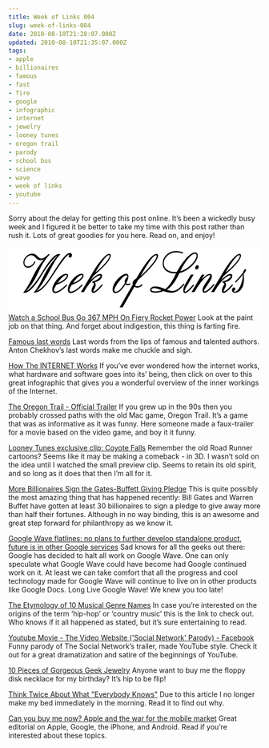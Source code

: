 ```yaml
---
title: Week of Links 004
slug: week-of-links-004
date: 2010-08-10T21:28:07.000Z
updated: 2010-08-10T21:35:07.000Z
tags:
- apple
- billionaires
- famous
- fast
- fire
- google
- infographic
- internet
- jewelry
- looney tunes
- oregon trail
- parody
- school bus
- science
- wave
- week of links
- youtube
---
```


Sorry about the delay for getting this post online.  It’s been a wickedly busy week and I figured it be better to take my time with this post rather than rush it.  Lots of great goodies for you here.  Read on, and enjoy!

<img class="aligncenter size-full wp-image-593" title="Week of Links" src="/images/posts/2010/07/weekOfLinks.png" alt="" width="640" height="130" />
<!--more-->
<a href="http://gizmodo.com/5606457/this-school-bus-goes-367-mph-on-fiery-rocket-power" target="_blank">Watch a School Bus Go 367 MPH On Fiery Rocket Power</a>
Look at the paint job on that thing.  And forget about indigestion, this thing is farting fire.

<a href="http://kottke.org/10/08/famous-last-words" target="_blank">Famous last words</a>
Last words from the lips of famous and talented authors.  Anton Chekhov’s last words make me chuckle and sigh.

<a href="http://www.makeuseof.com/tag/internet-works-infographic/" target="_blank">How The INTERNET Works</a>
If you’ve ever wondered how the internet works, what hardware and software goes into its’ being, then click on over to this great infographic that gives you a wonderful overview of the inner workings of the Internet.

<a href="http://www.youtube.com/watch?v=CHps2SecuDk" target="_blank">The Oregon Trail - Official Trailer</a>
If you grew up in the 90s then you probably crossed paths with the old Mac game, Oregon Trail.  It’s a game that was as informative as it was funny.  Here someone made a faux-trailer for a movie based on the video game, and boy it it funny.

<a href="http://www.cartoonbrew.com/cgi/looney-tunes-exclusive-clip-coyote-falls.html" target="_blank">Looney Tunes exclusive clip: Coyote Falls</a>
Remember the old Road Runner cartoons?  Seems like it may be making a comeback - in 3D.  I wasn’t sold on the idea until I watched the small preview clip.  Seems to retain its old spirit, and so long as it does that then I’m all for it.

<a href="http://blogs.wsj.com/wealth/2010/08/04/40-billionaires-sign-the-gates-buffett-giving-pledge/" target="_blank">More Billionaires Sign the Gates-Buffett Giving Pledge</a>
This is quite possibly the most amazing thing that has happened recently:  Bill Gates and Warren Buffet have gotten at least 30 billionaires to sign a pledge to give away more than half their fortunes.  Although in no way binding, this is an awesome and great step forward for philanthropy as we know it.

<a href="http://www.engadget.com/2010/08/04/google-wave-flatlines-no-plans-to-further-develop-standalone-pr/" target="_blank">Google Wave flatlines: no plans to further develop standalone product, future is in other Google services</a>
Sad knows for all the geeks out there:  Google has decided to halt all work on Google Wave.  One can only speculate what Google Wave could have become had Google continued work on it.  At least we can take comfort that all the progress and cool technology made for Google Wave will continue to live on in other products like Google Docs.  Long Live Google Wave!  We knew you too late!

<a href="http://flavorwire.com/109772/the-etymology-of-10-musical-genre-names" target="_blank">The Etymology of 10 Musical Genre Names</a>
In case you’re interested on the origins of the term ‘hip-hop’ or ‘country music’ this is the link to check out.  Who knows if it all happened as stated, but it’s sure entertaining to read.

<a href="http://www.youtube.com/watch?v=kfEzHdWKOoQ" target="_blank">Youtube Movie - The Video Website ('Social Network' Parody) - Facebook</a>
Funny parody of The Social Network’s trailer, made YouTube style.  Check it out for a great dramatization and satire of the beginnings of YouTube.

<a href="http://mashable.com/2010/08/05/geek-jewelry/" target="_blank">10 Pieces of Gorgeous Geek Jewelry</a>
Anyone want to buy me the floppy disk necklace for my birthday?  It’s hip to be flip!

<a href="http://lifehacker.com/5605277/think-twice-about-what-everybody-knows" target="_blank">Think Twice About What "Everybody Knows"</a>
Due to this article I no longer make my bed immediately in the morning.  Read it to find out why.

<a href="http://arstechnica.com/staff/fatbits/2010/08/can-you-buy-me-now.ars" target="_blank">Can you buy me now? Apple and the war for the mobile market</a>
Great editorial on Apple, Google, the iPhone, and Android.  Read if you’re interested about these topics.
